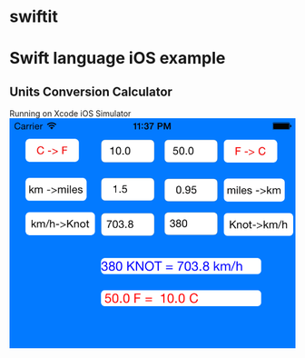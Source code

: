 # swiftit
<h1>Swift language iOS example</h1>
<h2>Units Conversion Calculator</h2>
Running on Xcode iOS Simulator
<img src="https://github.com/jarmol/swiftit/blob/master/iOS_Screen_Shot2.png">
